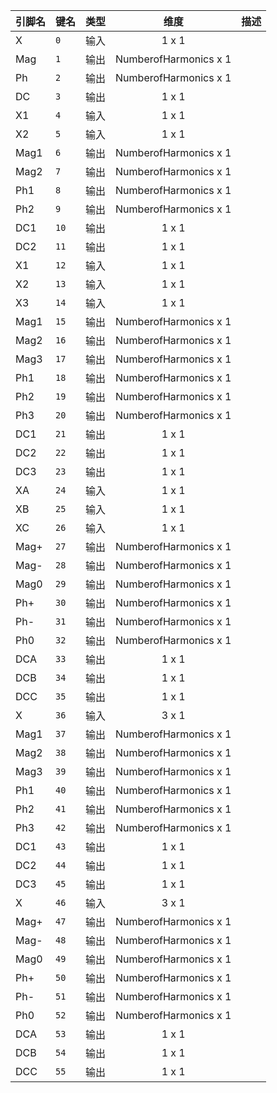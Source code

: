<!--
DO NOT EDIT THIS FILE DIRECTLY.
This file is generated by tools/comp-docs.js.
All changes will be overwritten by regeneration.
-->

<slot class="model-pins">

| 引脚名 | 键名 | 类型 | 维度 | 描述 |
|:------ |:---- |:----:|:----:|:---- |
| X | `0` | 输入 | 1 x 1 |  |
| Mag | `1` | 输出 | NumberofHarmonics x 1 |  |
| Ph | `2` | 输出 | NumberofHarmonics x 1 |  |
| DC | `3` | 输出 | 1 x 1 |  |
| X1 | `4` | 输入 | 1 x 1 |  |
| X2 | `5` | 输入 | 1 x 1 |  |
| Mag1 | `6` | 输出 | NumberofHarmonics x 1 |  |
| Mag2 | `7` | 输出 | NumberofHarmonics x 1 |  |
| Ph1 | `8` | 输出 | NumberofHarmonics x 1 |  |
| Ph2 | `9` | 输出 | NumberofHarmonics x 1 |  |
| DC1 | `10` | 输出 | 1 x 1 |  |
| DC2 | `11` | 输出 | 1 x 1 |  |
| X1 | `12` | 输入 | 1 x 1 |  |
| X2 | `13` | 输入 | 1 x 1 |  |
| X3 | `14` | 输入 | 1 x 1 |  |
| Mag1 | `15` | 输出 | NumberofHarmonics x 1 |  |
| Mag2 | `16` | 输出 | NumberofHarmonics x 1 |  |
| Mag3 | `17` | 输出 | NumberofHarmonics x 1 |  |
| Ph1 | `18` | 输出 | NumberofHarmonics x 1 |  |
| Ph2 | `19` | 输出 | NumberofHarmonics x 1 |  |
| Ph3 | `20` | 输出 | NumberofHarmonics x 1 |  |
| DC1 | `21` | 输出 | 1 x 1 |  |
| DC2 | `22` | 输出 | 1 x 1 |  |
| DC3 | `23` | 输出 | 1 x 1 |  |
| XA | `24` | 输入 | 1 x 1 |  |
| XB | `25` | 输入 | 1 x 1 |  |
| XC | `26` | 输入 | 1 x 1 |  |
| Mag\+ | `27` | 输出 | NumberofHarmonics x 1 |  |
| Mag\- | `28` | 输出 | NumberofHarmonics x 1 |  |
| Mag0 | `29` | 输出 | NumberofHarmonics x 1 |  |
| Ph\+ | `30` | 输出 | NumberofHarmonics x 1 |  |
| Ph\- | `31` | 输出 | NumberofHarmonics x 1 |  |
| Ph0 | `32` | 输出 | NumberofHarmonics x 1 |  |
| DCA | `33` | 输出 | 1 x 1 |  |
| DCB | `34` | 输出 | 1 x 1 |  |
| DCC | `35` | 输出 | 1 x 1 |  |
| X | `36` | 输入 | 3 x 1 |  |
| Mag1 | `37` | 输出 | NumberofHarmonics x 1 |  |
| Mag2 | `38` | 输出 | NumberofHarmonics x 1 |  |
| Mag3 | `39` | 输出 | NumberofHarmonics x 1 |  |
| Ph1 | `40` | 输出 | NumberofHarmonics x 1 |  |
| Ph2 | `41` | 输出 | NumberofHarmonics x 1 |  |
| Ph3 | `42` | 输出 | NumberofHarmonics x 1 |  |
| DC1 | `43` | 输出 | 1 x 1 |  |
| DC2 | `44` | 输出 | 1 x 1 |  |
| DC3 | `45` | 输出 | 1 x 1 |  |
| X | `46` | 输入 | 3 x 1 |  |
| Mag\+ | `47` | 输出 | NumberofHarmonics x 1 |  |
| Mag\- | `48` | 输出 | NumberofHarmonics x 1 |  |
| Mag0 | `49` | 输出 | NumberofHarmonics x 1 |  |
| Ph\+ | `50` | 输出 | NumberofHarmonics x 1 |  |
| Ph\- | `51` | 输出 | NumberofHarmonics x 1 |  |
| Ph0 | `52` | 输出 | NumberofHarmonics x 1 |  |
| DCA | `53` | 输出 | 1 x 1 |  |
| DCB | `54` | 输出 | 1 x 1 |  |
| DCC | `55` | 输出 | 1 x 1 |  |

</slot>
